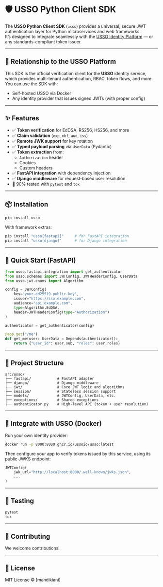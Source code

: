 # 🛡️ USSO Python Client SDK

The **USSO Python Client SDK** (`usso`) provides a universal, secure JWT authentication layer for Python microservices and web frameworks.  
It’s designed to integrate seamlessly with the [USSO Identity Platform](https://github.com/ussoio/usso) — or any standards-compliant token issuer.

---

## 🔗 Relationship to the USSO Platform

This SDK is the official verification client for the **USSO** identity service, which provides multi-tenant authentication, RBAC, token flows, and more.  
You can use the SDK with:
- Self-hosted USSO via Docker
- Any identity provider that issues signed JWTs (with proper config)

---

## ✨ Features

- ✅ **Token verification** for EdDSA, RS256, HS256, and more
- ✅ **Claim validation** (`exp`, `nbf`, `aud`, `iss`)
- ✅ **Remote JWK support** for key rotation
- ✅ **Typed payload parsing** via `UserData` (Pydantic)
- ✅ **Token extraction** from:
  - `Authorization` header
  - Cookies
  - Custom headers
- ✅ **FastAPI integration** with dependency injection
- ✅ **Django middleware** for request-based user resolution
- 🧪 90% tested with `pytest` and `tox`

---

## 📦 Installation

```bash
pip install usso
````

With framework extras:

```bash
pip install "usso[fastapi]"     # for FastAPI integration
pip install "usso[django]"      # for Django integration
```

---

## 🚀 Quick Start (FastAPI)

```python
from usso.fastapi.integration import get_authenticator
from usso.schemas import JWTConfig, JWTHeaderConfig, UserData
from usso.jwt.enums import Algorithm

config = JWTConfig(
    key="your-ed25519-public-key",
    issuer="https://sso.example.com",
    audience="api.example.com",
    type=Algorithm.EdDSA,
    header=JWTHeaderConfig(type="Authorization")
)

authenticator = get_authenticator(config)

@app.get("/me")
def get_me(user: UserData = Depends(authenticator)):
    return {"user_id": user.sub, "roles": user.roles}
```

---

## 🧱 Project Structure

```
src/usso/
├── fastapi/            # FastAPI adapter
├── django/             # Django middleware
├── jwt/                # Core JWT logic and algorithms
├── session/            # Stateless session support
├── models/             # JWTConfig, UserData, etc.
├── exceptions/         # Shared exceptions
├── authenticator.py    # High-level API (token + user resolution)
```

---

## 🐳 Integrate with USSO (Docker)

Run your own identity provider:

```bash
docker run -p 8000:8000 ghcr.io/ussoio/usso:latest
```

Then configure your app to verify tokens issued by this service, using its public JWKS endpoint:

```python
JWTConfig(
    jwk_url="http://localhost:8000/.well-known/jwks.json",
    ...
)
```

---

## 🧪 Testing

```bash
pytest
tox
```

---

## 🤝 Contributing

We welcome contributions! 

---

## 📝 License

MIT License © \[mahdikiani]

